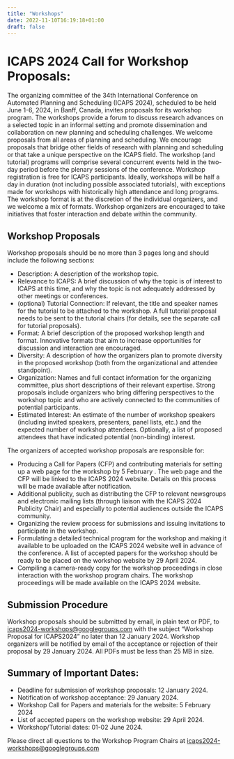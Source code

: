 ```yaml
---
title: "Workshops"
date: 2022-11-10T16:19:18+01:00
draft: false
---
```


# ICAPS 2024 Call for Workshop Proposals:

The organizing committee of the 34th International Conference on Automated Planning and Scheduling (ICAPS 2024), scheduled to be held June 1-6, 2024, in Banff, Canada, invites proposals for its workshop program. The workshops provide a forum to discuss research advances on a selected topic in an informal setting and promote dissemination and collaboration on new planning and scheduling challenges.
We welcome proposals from all areas of planning and scheduling. We encourage proposals that bridge other fields of research with planning and scheduling or that take a unique perspective on the ICAPS field.
The workshop (and tutorial) programs will comprise several concurrent events held in the two-day period before the plenary sessions of the conference. Workshop registration is free for ICAPS participants.
Ideally, workshops will be half a day in duration (not including possible associated tutorials), with exceptions made for workshops with historically high attendance and long programs. The workshop format is at the discretion of the individual organizers, and we welcome a mix of formats. Workshop organizers are encouraged to take initiatives that foster interaction and debate within the community.


## Workshop Proposals

Workshop proposals should be no more than 3 pages long and should include the following sections:
- Description: A description of the workshop topic.
- Relevance to ICAPS: A brief discussion of why the topic is of interest to ICAPS at this time, and why the topic is not adequately addressed by other meetings or conferences.
- (optional) Tutorial Connection: If relevant, the title and speaker names for the tutorial to be attached to the workshop. A full tutorial proposal needs to be sent to the tutorial chairs (for details, see the separate call for tutorial proposals).
- Format: A brief description of the proposed workshop length and format. Innovative formats that aim to increase opportunities for discussion and interaction are encouraged.
- Diversity: A description of how the organizers plan to promote diversity in the proposed workshop (both from the organizational and attendee standpoint). 
- Organization: Names and full contact information for the organizing committee, plus short descriptions of their relevant expertise. Strong proposals include organizers who bring differing perspectives to the workshop topic and who are actively connected to the communities of potential participants.
- Estimated Interest: An estimate of the number of workshop speakers (including invited speakers, presenters, panel lists, etc.) and the expected number of workshop attendees. Optionally, a list of proposed attendees that have indicated potential (non-binding) interest.

The organizers of accepted workshop proposals are responsible for:
-  Producing a Call for Papers (CFP) and contributing materials for setting up a web page for the workshop by 5 February . The web page and the CFP will be linked to the ICAPS 2024 website. Details on this process will be made available after notification.
-  Additional publicity, such as distributing the CFP to relevant newsgroups and electronic mailing lists (through liaison with the ICAPS 2024 Publicity Chair) and especially to potential audiences outside the ICAPS community.
-  Organizing the review process for submissions and issuing invitations to participate in the workshop.
-  Formulating a detailed technical program for the workshop and making it available to be uploaded on the ICAPS 2024 website well in advance of the conference. A list of accepted papers for the workshop should be ready to be placed on the workshop website by 29 April 2024.
-  Compiling a camera-ready copy for the workshop proceedings in close interaction with the workshop program chairs. The workshop proceedings will be made available on the ICAPS 2024 website.


## Submission Procedure
Workshop proposals should be submitted by email, in plain text or PDF, to icaps2024-workshops@googlegroups.com with the subject “Workshop Proposal for ICAPS2024” no later than 12 January 2024. Workshop organizers will be notified by email of the acceptance or rejection of their proposal by 29 January 2024. All PDFs must be less than 25 MB in size.

## Summary of Important Dates:
- Deadline for submission of workshop proposals: 12 January 2024.
- Notification of workshop acceptance: 29 January 2024.
- Workshop Call for Papers and materials for the website: 5 February 2024
- List of accepted papers on the workshop website: 29 April 2024.
- Workshop/Tutorial dates: 01-02 June 2024.

Please direct all questions to the Workshop Program Chairs at icaps2024-workshops@googlegroups.com
